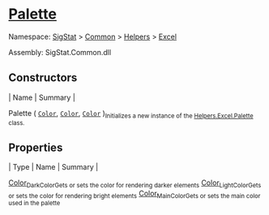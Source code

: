 # [Palette](./Palette.md)

Namespace: [SigStat]() > [Common](./../../README.md) > [Helpers](./../README.md) > [Excel](./README.md)

Assembly: SigStat.Common.dll


## Constructors

| Name | Summary | 

Palette ( [`Color`](https://docs.microsoft.com/en-us/dotnet/api/System.Drawing.Color), [`Color`](https://docs.microsoft.com/en-us/dotnet/api/System.Drawing.Color), [`Color`](https://docs.microsoft.com/en-us/dotnet/api/System.Drawing.Color) )<sub>Initializes a new instance of the [Helpers.Excel.Palette](https://github.com/hargitomi97/sigstat/blob/master/docs/md/SigStat/Common/Helpers/Excel/Palette.md) class.</sub>


## Properties

| Type | Name | Summary | 

[Color](https://docs.microsoft.com/en-us/dotnet/api/System.Drawing.Color)<sub>DarkColor</sub><sub>Gets or sets the color for rendering darker elements</sub>
[Color](https://docs.microsoft.com/en-us/dotnet/api/System.Drawing.Color)<sub>LightColor</sub><sub>Gets or sets the color for rendering bright elements</sub>
[Color](https://docs.microsoft.com/en-us/dotnet/api/System.Drawing.Color)<sub>MainColor</sub><sub>Gets or sets the main color used in the palette</sub>


